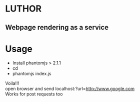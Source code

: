 # LUTHOR

## Webpage rendering as a service


# Usage

- Install phantomjs > 2.1.1
- cd <path to luthor>
- phantomjs index.js <port>


Voila!!!<br>
open browser and send localhost:<port>?url=http://www.google.com <br>
Works for post requests too